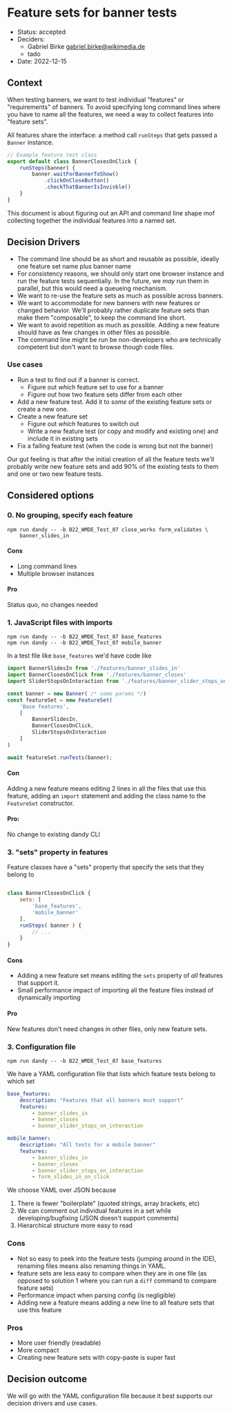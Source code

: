 # Feature sets for banner tests

- Status: accepted
- Deciders:
	- Gabriel Birke <gabriel.birke@wikimedia.de>
	- tado
- Date: 2022-12-15

## Context

When testing banners, we want to test individual "features" or
"requirements" of banners. To avoid specifying long command lines where
you have to name all the features, we need a way to collect features into "feature sets".

All features share the interface: a method call `runSteps` that gets
passed a `Banner` instance.


```javascript
// Example feature test class
export default class BannerClosesOnClick {
	runSteps(banner) {
		banner.waitForBannerToShow()
			.clickOnCloseButton()
			.checkThatBannerIsInvisble()
	}
}
```

This document is about figuring out an API and command line shape mof
collecting together the individual features into a named set.


## Decision Drivers

- The command line should be as short and reusable as possible, ideally
	one feature set name plus banner name
- For consistency reasons, we should only start one browser instance and
	run the feature tests sequentially. In the future, we *may* run them
	in parallel, but this would need a queueing mechanism.
- We want to re-use the feature sets as much as possible across banners.
- We want to accommodate for new banners with new features or changed
	behavior. We'll probably rather duplicate feature sets than make them "composable",
	to keep the command line short.
- We want to avoid repetition as much as possible. Adding a new feature
	should have as few changes in other files as possible.
- The command line might be run be non-developers who are technically
	competent but don't want to browse though code files.

### Use cases
- Run a test to find out if a banner is correct.
	- Figure out *which* feature set to use for a banner
	- Figure out how two feature sets differ from each other 
- Add a new feature test. Add it to *some* of the existing feature sets or
	create a new one.
- Create a new feature set
	- Figure out *which* features to switch out
	- Write a new feature test (or copy and modify and existing one) and include it in existing sets
- Fix a failing feature test (when the code is wrong but not the banner)
 
Our gut feeling is that after the initial creation of all the feature
tests we'll probably write new feature sets and add 90% of the existing
tests to them and one or two new feature tests.

## Considered options

### 0. No grouping, specify each feature

	npm run dandy -- -b B22_WMDE_Test_07 close_works form_validates \
		banner_slides_in

#### Cons
- Long command lines
- Multiple browser instances

#### Pro
Status quo, no changes needed

### 1. JavaScript files with imports

	npm run dandy -- -b B22_WMDE_Test_07 base_features
	npm run dandy -- -b B22_WMDE_Test_07 mobile_banner


In a test file like `base_features` we'd have code like

```javascript
import BannerSlidesIn from './features/banner_slides_in'
import BannerClosesOnClick from './features/banner_closes'
import SliderStopsOnInteraction from './features/banner_slider_stops_on_interaction'

const banner = new Banner( /* some params */)
const featureSet = new FeatureSet(
	'Base features',
	[
		BannerSlidesIn,
		BannerClosesOnClick,
		SliderStopsOnInteraction
	]
)

await featureSet.runTests(banner);

```

#### Con
Adding a new feature means editing 2 lines in all the files that use this
feature, adding an `import` statement and adding the class name to the `FeatureSet` constructor.

#### Pro:
No change to existing dandy CLI

### 3. "sets" property in features 

Feature classes have a "sets" property that specify the sets that they belong to

```javascript

class BannerClosesOnClick {
	sets: [
		'base_features',
		'mobile_banner'
	],
	runSteps( banner ) {
		// ...
	}
}
```

#### Cons
- Adding a new feature set means editing the `sets` property of *all*
	features that support it.
- Small performance impact of importing all the feature files instead of
	dynamically importing

#### Pro
New features don't need changes in other files, only new feature sets.


### 3. Configuration file

	npm run dandy -- -b B22_WMDE_Test_07 base_features

We have a YAML configuration file that lists which feature tests belong to which
set

```YAML
base_features:
	description: "Features that all banners must support"
	features:
		- banner_slides_in
		- banner_closes
		- banner_slider_stops_on_interaction

mobile_banner:
	description: "All tests for a mobile banner"
	features:
		- banner_slides_in
		- banner_closes
		- banner_slider_stops_on_interaction
		- form_slides_in_on_click

```

We choose YAML over JSON because
1. There is fewer "boilerplate" (quoted strings, array brackets, etc)
2. We can comment out individual features in a set while developing/bugfixing (JSON doesn't support comments)
3. Hierarchical structure more easy to read

### Cons
- Not so easy to peek into the feature tests (jumping around in the
  IDE), renaming files means also renaming things in YAML.
- feature sets are less easy to compare when they are in one file (as
	opposed to solution 1 where you can run a `diff` command to compare
	feature sets)
- Performance impact when parsing config (is negligible)
- Adding new a feature means adding a new line to all feature sets that use this
  feature

### Pros
- More user friendly (readable)
- More compact
- Creating new feature sets with copy-paste is super fast

## Decision outcome

We will go with the YAML configuration file because it best supports our
decision drivers and use cases.



